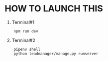 # HOW TO LAUNCH THIS
1. Terminal#1
  ~~~
      npm run dev
  ~~~
2. Terminal#2
  ~~~
      pipenv shell
      python leadmanager/manage.py runserver
  ~~~
